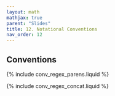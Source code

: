 ```yaml
---
layout: math
mathjax: true
parent: "Slides"
title: 12. Notational Conventions
nav_order: 12
---
```


## Conventions

{% include conv_regex_parens.liquid %}

{% include conv_regex_concat.liquid %}